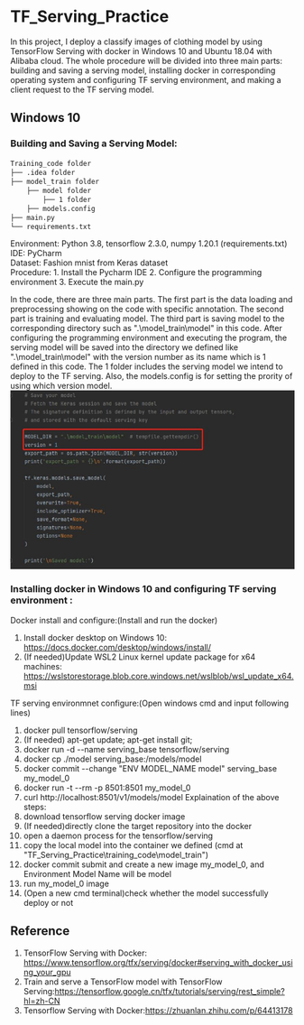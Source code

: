 # TF_Serving_Practice
In this project, I deploy a classify images of clothing model by using TensorFlow Serving with docker in Windows 10 and Ubuntu 18.04 with Alibaba cloud. The whole procedure will be divided into three main parts: building and saving a serving model, installing docker in corresponding operating system and configuring TF serving environment, and making a client request to the TF serving model. 

## Windows 10
### Building and Saving a Serving Model: 
```
Training_code folder
├── .idea folder
├── model_train folder
    ├── model folder
        ├── 1 folder 
    ├── models.config
├── main.py
└── requirements.txt
```
Environment: Python 3.8, tensorflow 2.3.0, numpy 1.20.1 (requirements.txt)  
IDE: PyCharm  
Dataset: Fashion mnist from Keras dataset  
Procedure: 1. Install the Pycharm IDE 2. Configure the programming environment 3. Execute the main.py  

In the code, there are three main parts. The first part is the data loading and preprocessing showing on the code with specific annotation. The second part is training and evaluating model. The third part is saving model to the corresponding directory such as ".\model_train\model" in this code. After configuring the programming environment and executing the program, the serving model will be saved into the directory we defined like ".\model_train\model" with the version number as its name which is 1 defined in this code. The 1 folder includes the serving model we intend to deploy to the TF serving. Also, the models.config is for setting the prority of using which version model.
![image](https://github.com/DataconTom/TF_Serving_Practice/blob/main/images/save_model_directory_and_version_number.jpg)

### Installing docker in Windows 10 and configuring TF serving environment : 
Docker install and configure:(Install and run the docker)
1. Install docker desktop on Windows 10: https://docs.docker.com/desktop/windows/install/
2. (If needed)Update WSL2 Linux kernel update package for x64 machines: https://wslstorestorage.blob.core.windows.net/wslblob/wsl_update_x64.msi

TF serving environmnet configure:(Open windows cmd and input following lines)
1. docker pull tensorflow/serving    
2. (If needed) apt-get update; apt-get install git;      
3. docker run -d --name serving_base tensorflow/serving 
4. docker cp ./model serving_base:/models/model         
5. docker commit --change "ENV MODEL_NAME model" serving_base my_model_0 
6. docker run -t --rm -p 8501:8501 my_model_0           
7. curl http://localhost:8501/v1/models/model
Explaination of the above steps:
1. download tensorflow serving docker image 
2. (If needed)directly clone the target repository into the docker
3. open a daemon process for the tensorflow/serving 
4. copy the local model into the container we defined (cmd at "TF_Serving_Practice\training_code\model_train\")
5. docker commit submit and create a new image my_model_0, and Environment Model Name will be model
6. run my_model_0 image
7. (Open a new cmd terminal)check whether the model successfully deploy or not






## Reference
1. TensorFlow Serving with Docker: https://www.tensorflow.org/tfx/serving/docker#serving_with_docker_using_your_gpu
2. Train and serve a TensorFlow model with TensorFlow Serving:https://tensorflow.google.cn/tfx/tutorials/serving/rest_simple?hl=zh-CN
3. Tensorflow Serving with Docker:https://zhuanlan.zhihu.com/p/64413178


